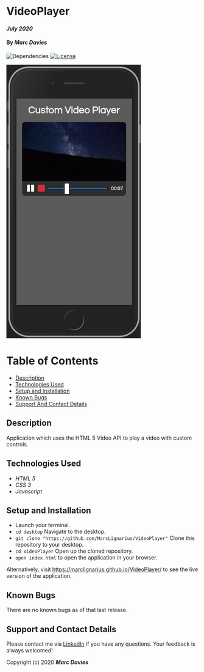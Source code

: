 # VideoPlayer

#### _July 2020_

#### By _**Marc Davies**_

![Dependencies](https://img.shields.io/badge/dependencies-up%20to%20date-brightgreen.svg)
[![License](https://img.shields.io/badge/license-MIT-blue.svg)](https://opensource.org/licenses/MIT)

![Image of ss1](img/ss1.png)

# Table of Contents

<!--ts-->

- [Description](#description)
- [Technologies Used](#technologies-used)
- [Setup and Installation](#setup-and-installation)
- [Known Bugs](#known-bugs)
- [Support And Contact Details](#support-and-contact-details)
<!--te-->

## Description

Application which uses the HTML 5 Video API to play a video with custom controls.

## Technologies Used

- _HTML 5_
- _CSS 3_
- _Javascript_

## Setup and Installation

- Launch your terminal.
- `cd desktop` Navigate to the desktop.
- `git clone "https://github.com/MarcLignarius/VideoPlayer"` Clone this repository to your desktop.
- `cd VideoPlayer` Open up the cloned repository.
- `open index.html` to open the application in your browser.

Alternatively, visit https://marclignarius.github.io/VideoPlayer/ to see the live version of the application.

## Known Bugs

There are no known bugs as of that last release.

## Support and Contact Details

Please contact me via <a href="https://www.linkedin.com/in/marcdaviesriot/">LinkedIn</a> if you have any questions. Your feedback is always welcomed!

Copyright (c) 2020 **_Marc Davies_**

